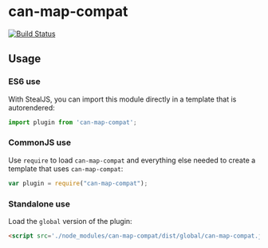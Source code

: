 # can-map-compat

[![Build Status](https://travis-ci.org//can-map-compat.svg?branch=master)](https://travis-ci.org//can-map-compat)



## Usage

### ES6 use

With StealJS, you can import this module directly in a template that is autorendered:

```js
import plugin from 'can-map-compat';
```

### CommonJS use

Use `require` to load `can-map-compat` and everything else
needed to create a template that uses `can-map-compat`:

```js
var plugin = require("can-map-compat");
```

### Standalone use

Load the `global` version of the plugin:

```html
<script src='./node_modules/can-map-compat/dist/global/can-map-compat.js'></script>
```
